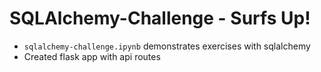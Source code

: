 # SQLAlchemy-Challenge - Surfs Up!

- `sqlalchemy-challenge.ipynb` demonstrates exercises with sqlalchemy
- Created flask app with api routes